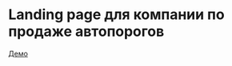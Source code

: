 Landing page для компании по продаже автопорогов
=====================

[Демо](https://bylylaka.github.io/Landing_Rival/)
